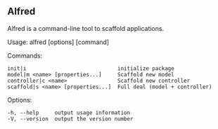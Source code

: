 ## Alfred

Alfred is a command-line tool to scaffold applications.


Usage: alfred [options] [command]


  Commands:

    init|i                             initialize package
    model|m <name> [properties...]     Scaffold new model
    controller|c <name>                Scaffold new controller
    scaffold|s <name> [properties...]  Full deal (model + controller)

  Options:

    -h, --help     output usage information
    -V, --version  output the version number

